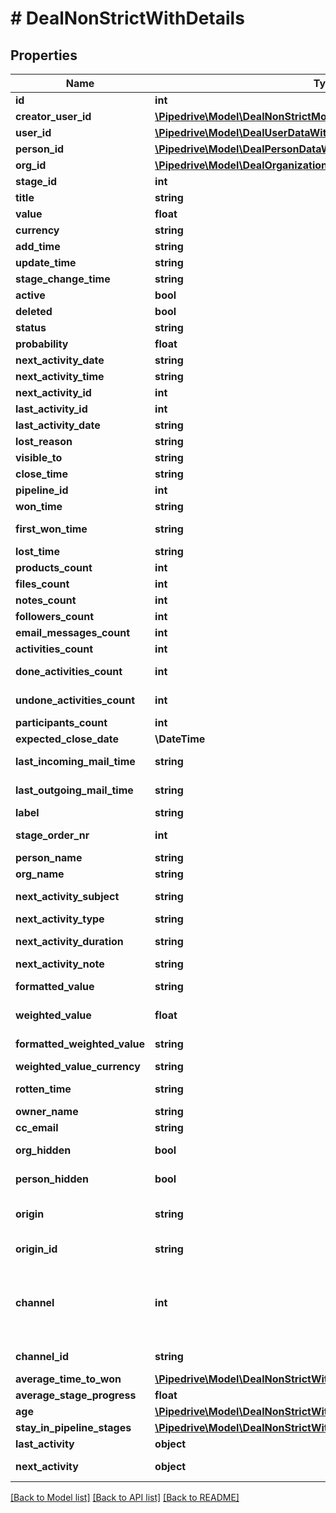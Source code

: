 # # DealNonStrictWithDetails

## Properties

Name | Type | Description | Notes
------------ | ------------- | ------------- | -------------
**id** | **int** | The ID of the deal | [optional]
**creator_user_id** | [**\Pipedrive\Model\DealNonStrictModeFieldsCreatorUserId**](DealNonStrictModeFieldsCreatorUserId.md) |  | [optional]
**user_id** | [**\Pipedrive\Model\DealUserDataWithId**](DealUserDataWithId.md) |  | [optional]
**person_id** | [**\Pipedrive\Model\DealPersonDataWithId**](DealPersonDataWithId.md) |  | [optional]
**org_id** | [**\Pipedrive\Model\DealOrganizationDataWithId**](DealOrganizationDataWithId.md) |  | [optional]
**stage_id** | **int** | The ID of the deal stage | [optional]
**title** | **string** | The title of the deal | [optional]
**value** | **float** | The value of the deal | [optional]
**currency** | **string** | The currency associated with the deal | [optional]
**add_time** | **string** | The creation date and time of the deal | [optional]
**update_time** | **string** | The last updated date and time of the deal | [optional]
**stage_change_time** | **string** | The last updated date and time of the deal stage | [optional]
**active** | **bool** | Whether the deal is active or not | [optional]
**deleted** | **bool** | Whether the deal is deleted or not | [optional]
**status** | **string** | The status of the deal | [optional]
**probability** | **float** | The success probability percentage of the deal | [optional]
**next_activity_date** | **string** | The date of the next activity associated with the deal | [optional]
**next_activity_time** | **string** | The time of the next activity associated with the deal | [optional]
**next_activity_id** | **int** | The ID of the next activity associated with the deal | [optional]
**last_activity_id** | **int** | The ID of the last activity associated with the deal | [optional]
**last_activity_date** | **string** | The date of the last activity associated with the deal | [optional]
**lost_reason** | **string** | The reason for losing the deal | [optional]
**visible_to** | **string** | The visibility of the deal | [optional]
**close_time** | **string** | The date and time of closing the deal | [optional]
**pipeline_id** | **int** | The ID of the pipeline associated with the deal | [optional]
**won_time** | **string** | The date and time of changing the deal status as won | [optional]
**first_won_time** | **string** | The date and time of the first time changing the deal status as won | [optional]
**lost_time** | **string** | The date and time of changing the deal status as lost | [optional]
**products_count** | **int** | The number of products associated with the deal | [optional]
**files_count** | **int** | The number of files associated with the deal | [optional]
**notes_count** | **int** | The number of notes associated with the deal | [optional]
**followers_count** | **int** | The number of followers associated with the deal | [optional]
**email_messages_count** | **int** | The number of emails associated with the deal | [optional]
**activities_count** | **int** | The number of activities associated with the deal | [optional]
**done_activities_count** | **int** | The number of completed activities associated with the deal | [optional]
**undone_activities_count** | **int** | The number of incomplete activities associated with the deal | [optional]
**participants_count** | **int** | The number of participants associated with the deal | [optional]
**expected_close_date** | **\DateTime** | The expected close date of the deal | [optional]
**last_incoming_mail_time** | **string** | The date and time of the last incoming email associated with the deal | [optional]
**last_outgoing_mail_time** | **string** | The date and time of the last outgoing email associated with the deal | [optional]
**label** | **string** | The label or multiple labels assigned to the deal | [optional]
**stage_order_nr** | **int** | The order number of the deal stage associated with the deal | [optional]
**person_name** | **string** | The name of the person associated with the deal | [optional]
**org_name** | **string** | The name of the organization associated with the deal | [optional]
**next_activity_subject** | **string** | The subject of the next activity associated with the deal | [optional]
**next_activity_type** | **string** | The type of the next activity associated with the deal | [optional]
**next_activity_duration** | **string** | The duration of the next activity associated with the deal | [optional]
**next_activity_note** | **string** | The note of the next activity associated with the deal | [optional]
**formatted_value** | **string** | The deal value formatted with selected currency. E.g. US$500 | [optional]
**weighted_value** | **float** | Probability times deal value. Probability can either be deal probability or if not set, then stage probability. | [optional]
**formatted_weighted_value** | **string** | The weighted_value formatted with selected currency. E.g. US$500 | [optional]
**weighted_value_currency** | **string** | The currency associated with the deal | [optional]
**rotten_time** | **string** | The date and time of changing the deal status as rotten | [optional]
**owner_name** | **string** | The name of the deal owner | [optional]
**cc_email** | **string** | The BCC email of the deal | [optional]
**org_hidden** | **bool** | If the organization that is associated with the deal is hidden or not | [optional]
**person_hidden** | **bool** | If the person that is associated with the deal is hidden or not | [optional]
**origin** | **string** | The way this Deal was created. &#x60;origin&#x60; field is set by Pipedrive when Deal is created and cannot be changed. | [optional]
**origin_id** | **string** | The optional ID to further distinguish the origin of the deal - e.g. Which API integration created this Deal. | [optional]
**channel** | **int** | The ID of your Marketing channel this Deal was created from. Recognized Marketing channels can be configured in your &lt;a href&#x3D;\&quot;https://app.pipedrive.com/settings/fields\&quot; target&#x3D;\&quot;_blank\&quot; rel&#x3D;\&quot;noopener noreferrer\&quot;&gt;Company settings&lt;/a&gt;. | [optional]
**channel_id** | **string** | The optional ID to further distinguish the Marketing channel. | [optional]
**average_time_to_won** | [**\Pipedrive\Model\DealNonStrictWithDetailsAllOfAverageTimeToWon**](DealNonStrictWithDetailsAllOfAverageTimeToWon.md) |  | [optional]
**average_stage_progress** | **float** | The average of the deal stage progression | [optional]
**age** | [**\Pipedrive\Model\DealNonStrictWithDetailsAllOfAge**](DealNonStrictWithDetailsAllOfAge.md) |  | [optional]
**stay_in_pipeline_stages** | [**\Pipedrive\Model\DealNonStrictWithDetailsAllOfStayInPipelineStages**](DealNonStrictWithDetailsAllOfStayInPipelineStages.md) |  | [optional]
**last_activity** | **object** | The details of the last activity associated with the deal | [optional]
**next_activity** | **object** | The details of the next activity associated with the deal | [optional]

[[Back to Model list]](../../README.md#models) [[Back to API list]](../../README.md#endpoints) [[Back to README]](../../README.md)
